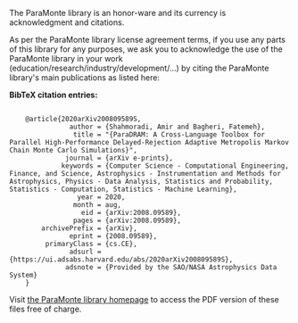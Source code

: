 The ParaMonte library is an honor-ware and its currency is acknowledgment and citations.  
  
As per the ParaMonte library license agreement terms, if you use any parts of this library for any purposes, we ask you to acknowledge the use of the ParaMonte library in your work (education/research/industry/development/...) by citing the ParaMonte library's main publications as listed here:  
  
**BibTeX citation entries:**  
  
```text  

    @article{2020arXiv200809589S,
               author = {Shahmoradi, Amir and Bagheri, Fatemeh},
                title = "{ParaDRAM: A Cross-Language Toolbox for Parallel High-Performance Delayed-Rejection Adaptive Metropolis Markov Chain Monte Carlo Simulations}",
              journal = {arXiv e-prints},
             keywords = {Computer Science - Computational Engineering, Finance, and Science, Astrophysics - Instrumentation and Methods for Astrophysics, Physics - Data Analysis, Statistics and Probability, Statistics - Computation, Statistics - Machine Learning},
                 year = 2020,
                month = aug,
                  eid = {arXiv:2008.09589},
                pages = {arXiv:2008.09589},
        archivePrefix = {arXiv},
               eprint = {2008.09589},
         primaryClass = {cs.CE},
               adsurl = {https://ui.adsabs.harvard.edu/abs/2020arXiv200809589S},
              adsnote = {Provided by the SAO/NASA Astrophysics Data System}
    }

```    
  
Visit [the ParaMonte library homepage](https://www.cdslab.org/paramonte/notes/overview/preface/#how-to-acknowledge-the-use-of-the-paramonte-library-in-your-work) to access the PDF version of these files free of charge.  
